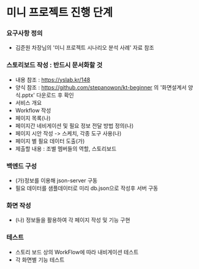 # 미니 프로젝트 진행 단계

### 요구사항 정의

- 김준원 차장님의 '미니 프로젝트 시나리오 분석 사례' 자료 참조

### 스토리보드 작성 : 반드시 문서화할 것

- 내용 참조 : https://yslab.kr/148
- 양식 참조 : https://github.com/stepanowon/kt-beginner 의 '화면설계서 양식.pptx' 다운로드 후 확인
- 서비스 개요
- Workflow 작성
- 페이지 목록(나)
- 페이지간 네비게이션 및 필요 정보 전달 방법 정의(나)
- 페이지 시안 작성 -> 스케치, 각종 도구 사용(나)
- 페이지 별 필요 데이터 도출(가)
- 제출할 내용 : 조별 멤버들의 역할, 스토리보드

### 백엔드 구성

- (가)정보를 이용해 json-server 구동
- 필요 데이터를 샘플데이터로 미리 db.json으로 작성후 서버 구동

### 화면 작성

- (나) 정보들을 활용하여 각 페이지 작성 및 기능 구현

### 테스트

- 스토리 보드 상의 WorkFlow에 따라 내비게이션 테스트
- 각 화면별 기능 테스트
